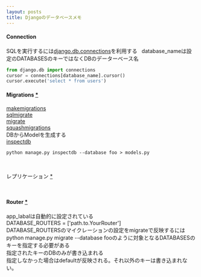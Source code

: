 ```yaml
---
layout: posts
title: Djangoのデータベースメモ 
---
```


#### Connection

SQLを実行するには[django.db.connections](https://docs.djangoproject.com/en/1.11/topics/db/sql/#executing-custom-sql-directly)を利用する  
database_nameは設定のDATABASESのキーではなくDBのデーターベース名

```python
from django.db import connections
cursor = connections[database_name].cursor()
cursor.execute('select * from users')
```

#### Migrations [*](https://docs.djangoproject.com/en/stable/topics/migrations/#module-django.db.migrations)
[makemigrations](https://docs.djangoproject.com/en/stable/ref/django-admin/#django-admin-makemigrations)      
[sqlmigrate](https://docs.djangoproject.com/en/stable/ref/django-admin/#django-admin-sqlmigrate)      
[migrate](https://docs.djangoproject.com/en/stable/ref/django-admin/#django-admin-migrate)      
[squashmigrations](https://docs.djangoproject.com/en/stable/ref/django-admin/#django-admin-squashmigrations)    
DBからModelを生成する    
[inspectdb](https://docs.djangoproject.com/en/stable/howto/legacy-databases/#auto-generate-the-models)   
```
python manage.py inspectdb --database foo > models.py
```
<br/>

レプリケーション [\*](https://docs.djangoproject.com/en/stable/topics/db/multi-db/)   

<br/>

#### Router [\*](https://docs.djangoproject.com/en/stable/topics/db/multi-db/#an-example)
app_labalは自動的に設定されている  
DATABASE_ROUTERS = ['path.to.YourRouter']  
DATABASE_ROUTERSのマイクレーションの設定をmigrateで反映するにはpython manage.py migrate --database fooのように対象となるDATABASESのキーを指定する必要がある  
指定されたキーのDBのみが書き込まれる  
指定しなかった場合はdefaultが反映される。それ以外のキーは書き込まれない。  

